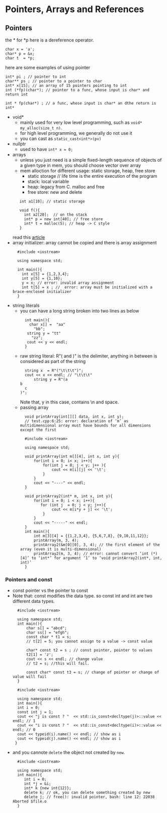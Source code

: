 # Pointers, Arrays and References

## Pointers
the * for *p here is a dereference operator.
```
char x = 'a';
char* p = &x;
char t  = *p;
```
here are some examples of using pointer
```
int* pi ; // pointer to int
char** ps ; // pointer to a pointer to char
int* x[15]; // an array of 15 pointers pointing to int
int (*fp)(char*); // pointer to a func, whose input is char* and return int

int * fp(char*) ; // a func, whose input is char* an dthe return is int*

```
* void*
  * mainly used for very low level programming, such as `void* my_alloc(size_t n)`.
  * for high level programming, we generally do not use it
  * you can cast as `static_cast<int*>(pv)`
* nullptr
  * used to have `int* x = 0;`
* arrays
  * unless you just need is a simple fixed-length sequence of objects of a given type in mem, you should choose vector over array
  * mem alloction for different usage: static storage, heap, free store
    * static storage // life time is the entire execution of the program
    * stack: local variable
    * heap: legacy from C. malloc and free
    * free store: new and delete
  ```
     int a1[10]; // static storage
     
     void f(){
       int a2[20];  // on the stack 
       int* p = new int[40]; // free store
       int* t = malloc(5); // heap -> C style
     }
  ```
  read this [article](https://www.moderncplusplus.com/free-store-vs-heap/)
* array initializer: array cannot be copied and there is array assignment
  ```
    #include <iostream>

    using namespace std;

    int main(){
      int x[5] = {1,2,3,4};
      int y[5] = {1,10};
      y = x; // error: invalid array assignment
      int t[5] = x ; //  error: array must be initialized with a brace-enclosed initializer
    } 
  ```
* string literals
  * you can have a long string broken into two lines as below
    ```
      int main(){
        char x[] =  "aa"
          "bb";
       string y = "tt"
         "zz";
       cout << y << endl;
      }
    ```
  * raw string literal:  R"( and )" is the delimiter, anything in between is considered as part of the string
    ```
      string x  = R"("\t\t\t")";
      cout << x << endl; // "\t\t\t"
          string y = R"(a
    b
      c
    )";
    ``` 
    Note that, y in this case, contains \n and space.
  * passing array
    ```
      void printArray(int[][] data, int x, int y);
      // test.cpp:6:25: error: declaration of ‘m’ as multidimensional array must have bounds for all dimensions except the first
    ```
    ```
      #include <iostream>

      using namespace std;

      void printArray(int m[][4], int x, int y){
          for(int i = 0; i< x; i++){
              for(int j = 0; j < y; j++ ){
                  cout << m[i][j] << '\t';
              }
          }
          cout << "----" << endl;
      }

      void printArray2(int* m, int x, int y){
          for(int i = 0; i < x; i++){
             for (int j  = 0; j < y; j++){
                  cout << m[i*y + j] << '\t';
              }
          }
          cout << "-----" << endl;
      }
      int main(){
          int m[3][4] = {{1,2,3,4}, {5,6,7,8}, {9,10,11,12}};
          printArray(m, 3, 4);
          printArray2(&m[0][0], 3, 4); // the first element of the array (even it is multi-dimensional)
          printArray2(m, 3, 4); // error: cannot convert ‘int (*)[4]’ to ‘int*’ for argument ‘1’ to ‘void printArray2(int*, int, int)’
      }
    ```
### Pointers and const
* const pointer vs the pointer to const
* Note that: const modifies the data type. so const int and int are two different data types. 
  ```
    #include <iostream> 

    using namespace std;
    int main(){
        char s[] = "abcd";
        char ss[] = "efgh";
        const char * t1 = s; 
        // t[2] = 5; you cannot assign to a value -> const value 
    
        char* const t2 = s ; // const pointer, pointer to values 
        t2[1] = 'z';
        cout << s << endl; // change value 
        // t2 = s; //this will fail.
    
        const char* const t3 = s; // change of pointer or change of value will fail   
    }
  ```
  ```
    #include <iostream> 

    using namespace std;
    int main(){
    int i = 0;
    const int j = 1; 
    cout << "j is const ? "  << std::is_const<decltype(j)>::value << endl; // 1
    cout << "i is const ? "  << std::is_const<decltype(i)>::value << endl; // 0
    cout << typeid(i).name() << endl; // show as i
    cout << typeid(j).name() << endl; // show as i
   }
  ```
* and you cannote `delete` the object not created by `new`. 
  ```
    #include <iostream> 

    using namespace std;
    int main(){
       int i = 0;
       int *j = &i;
       int* k {new int{12}};
       delete k; // ok, you can delete something created by new
       delete j; // free(): invalid pointer, bash: line 12: 22038 Aborted $file.o
    }
  ```
